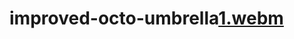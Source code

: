 # improved-octo-umbrella[1.webm](https://github.com/miyazura/improved-octo-umbrella/assets/167978214/93258cc0-c9c6-4333-9f70-b8c05600538c)
